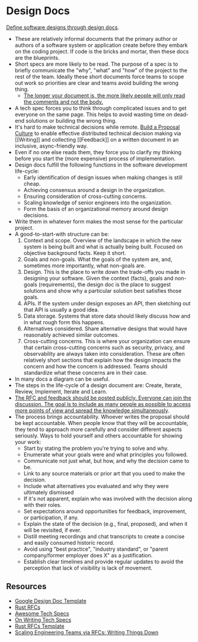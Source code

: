 # Design Docs

[Define software designs through design docs](https://www.industrialempathy.com/posts/design-docs-at-google/).

- These are relatively informal documents that the primary author or authors of a software system or application create before they embark on the coding project. If code is the bricks and mortar, then these docs are the blueprints.
- Short specs are more likely to be read. The purpose of a spec is to briefly communicate the "why", "what" and "how" of the project to the rest of the team. Ideally these short documents force teams to scope out work so priorities are clear and teams avoid building the wrong thing.
  - [The longer your document is, the more likely people will only read the comments and not the body.](https://twitter.com/hamiltonulmer/status/1562817324184440832)
- A tech spec forces you to think through complicated issues and to get everyone on the same page. This helps to avoid wasting time on dead-end solutions or building the wrong thing.
- It's hard to make technical decisions while remote. [Build a Proposal Culture](https://web.archive.org/web/20220925011031/https://www.hamiltonulmer.com/writing/building-a-proposal-culture) to enable effective distributed technical decision making via [[Writing]] and collecting [[Feedback]] on a written document in an inclusive, async-friendly way.
- Even if no one else reads them, they force you to clarify my thinking before you start the (more expensive) process of implementation.
- Design docs fulfill the following functions in the software development life-cycle:
  - Early identification of design issues when making changes is still cheap.
  - Achieving consensus around a design in the organization.
  - Ensuring consideration of cross-cutting concerns.
  - Scaling knowledge of senior engineers into the organization.
  - Form the basis of an organizational memory around design decisions.
- Write them in whatever form makes the most sense for the particular project.
- A good-to-start-with structure can be:
  1. Context and scope. Overview of the landscape in which the new system is being built and what is actually being built. Focused on objective background facts. Keep it short.
  2. Goals and non-goals. What the goals of the system are, and, sometimes more importantly, what non-goals are.
  3. Design. This is the place to write down the trade-offs you made in designing your software. Given the context (facts), goals and non-goals (requirements), the design doc is the place to suggest solutions and show why a particular solution best satisfies those goals.
  4. APIs. If the system under design exposes an API, then sketching out that API is usually a good idea.
  5. Data storage. Systems that store data should likely discuss how and in what rough form this happens.
  6. Alternatives considered. Share alternative designs that would have reasonably achieved similar outcomes.
  7. Cross-cutting concerns. This is where your organization can ensure that certain cross-cutting concerns such as security, privacy, and observability are always taken into consideration. These are often relatively short sections that explain how the design impacts the concern and how the concern is addressed. Teams should standardize what these concerns are in their case.
- In many docs a diagram can be useful.
- The steps in the life-cycle of a design document are: Create, Iterate, Review, Implement, Iterate and Learn.
- [The RFC and feedback should be posted publicly. Everyone can join the discussion. The goal is to include as many people as possible to access more points of view and spread the knowledge simultaneously](https://candost.blog/how-to-stop-endless-discussions/).
- The process brings accountability. Whoever writes the proposal should be kept accountable. When people know that they will be accountable, they tend to approach more carefully and consider different aspects seriously. Ways to hold yourself and others accountable for showing your work:
  - Start by stating the problem you're trying to solve and why.
  - Enumerate what your goals were and what principles you followed.
  - Communicate not just what, but how, and why the decision came to be.
  - Link to any source materials or prior art that you used to make the decision.
  - Include what alternatives you evaluated and why they were ultimately dismissed
  - If it's not apparent, explain who was involved with the decision along with their roles.
  - Set expectations around opportunities for feedback, improvement, or participation, if any.
  - Explain the state of the decision (e.g., final, proposed), and when it will be revisited, if ever.
  - Distill meeting recordings and chat transcripts to create a concise and easily consumed historic record.
  - Avoid using "best practice", "industry standard", or "parent company/former employer does X" as a justification.
  - Establish clear timelines and provide regular updates to avoid the perception that lack of visibility is lack of movement.

## Resources

- [Google Design Doc Template](https://docs.google.com/document/d/18hYAQCTsDgaFUo-VJGhT0UqyetL2LbAzkWNK1fYS8R0/edit#)
- [Rust RFCs](https://github.com/rust-lang/rfcs)
- [Awesome Tech Specs](https://eng.lyft.com/awesome-tech-specs-86eea8e45bb9)
- [On Writing Tech Specs](https://codeburst.io/on-writing-tech-specs-6404c9791159)
- [Rust RFCs Template](https://github.com/rust-lang/rfcs/blob/master/0000-template.md)
- [Scaling Engineering Teams via RFCs: Writing Things Down](https://blog.pragmaticengineer.com/scaling-engineering-teams-via-writing-things-down-rfcs)
